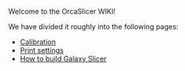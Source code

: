 Welcome to the OrcaSlicer WIKI!

We have divided it roughly into the following pages:

* [Calibration](wiki/Calibration)
* [Print settings](wiki/Print-settings/Home)
* [How to build Galaxy Slicer](wiki/How-to-build)
